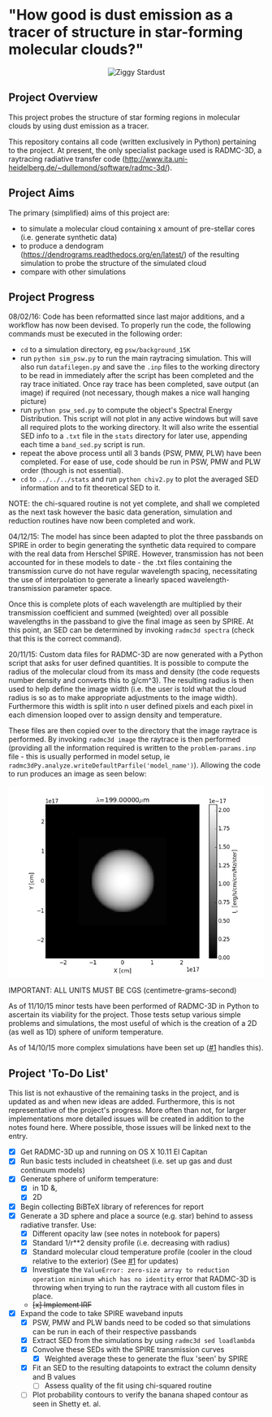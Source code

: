 "How good is dust emission as a tracer of structure in star-forming molecular clouds?"
================================================================================

<p align="center">
  <img src="https://github.com/tomasjames/ZiggyStarDust/blob/master/Code/logo.JPG?raw=true" alt="Ziggy Stardust"/>
</p>

Project Overview
----------------

This project probes the structure of star forming regions in molecular clouds
by using dust emission as a tracer.

This repository contains all code (written exclusively in Python) pertaining to
the project. At present, the only specialist package used is RADMC-3D, a raytracing
radiative transfer code (http://www.ita.uni-heidelberg.de/~dullemond/software/radmc-3d/).

Project Aims
------------

The primary (simplified) aims of this project are:

- to simulate a molecular cloud containing x amount of pre-stellar cores (i.e. generate synthetic data)
- to produce a dendogram (https://dendrograms.readthedocs.org/en/latest/) of the
  resulting simulation to probe the structure of the simulated cloud
- compare with other simulations

Project Progress
----------------

08/02/16: Code has been reformatted since last major additions, and a workflow has now been devised. To properly run the code, the following commands must be executed in the following order:
- `cd` to a simulation directory, eg `psw/background_15K`
- run `python sim_psw.py` to run the main raytracing simulation. This will also run `datafilegen.py` and save the `.inp` files to the working directory to be read in immediately after the script has been completed and the ray trace initiated. Once ray trace has been completed, save output (an image) if required (not necessary, though makes a nice wall hanging picture)
- run `python psw_sed.py` to compute the object's Spectral Energy Distribution. This script will not plot in any active windows but will save all required plots to the working directory. It will also write the essential SED info to a `.txt` file in the `stats` directory for later use, appending each time a `band_sed.py` script is run.
- repeat the above process until all 3 bands (PSW, PMW, PLW) have been completed. For ease of use, code should be run in PSW, PMW and PLW order (though is not essential).
- `cd` to `../../../stats` and run `python chiv2.py` to plot the averaged SED information and to fit theoretical SED to it.

NOTE: the chi-squared routine is not yet complete, and shall we completed as the next task however the basic data generation, simulation and reduction routines have now been completed and work.

04/12/15: The model has since been adapted to plot the three passbands on SPIRE in order to begin generating the synthetic data required to compare with the real data from Herschel SPIRE. However, transmission has not been accounted for in these models to date - the .txt files containing the transmission curve do not have regular wavelength spacing, necessitating the use of interpolation to generate a linearly spaced wavelength-transmission parameter space.

Once this is complete plots of each wavelength are multiplied by their transmission coefficient and summed (weighted) over all possible wavelengths in the passband to give the final image as seen by SPIRE. At this point, an SED can be determined by invoking `radmc3d spectra` (check that this is the correct command).

20/11/15: Custom data files for RADMC-3D are now generated with a Python script that asks for user defined quantities. It is possible to compute the radius of the molecular cloud from its mass and density (the code requests number density and converts this to g/cm^3). The resulting radius is then used to help define the image width (i.e. the user is told what the cloud radius is so as to make appropriate adjustments to the image width). Furthermore this width is split into n user defined pixels and each pixel in each dimension looped over to assign density and temperature.

These files are then copied over to the directory that the image raytrace is performed. By invoking `radmc3d image` the raytrace is then performed (providing all the information required is written to the `problem-params.inp` file - this is usually performed in model setup, ie `radmc3dPy.analyze.writeDefaultParfile('model_name')`). Allowing the code to run produces an image as seen below:

![A 1 MSun cloud (dust mass=0.01 Msun) with a Sun like star in the centre](Code/simulations/workingsims/psw/MSun_psw.png "A 1 MSun cloud with dust mass=0.01 Msun - this model has no source of photons.")

IMPORTANT: ALL UNITS MUST BE CGS (centimetre-grams-second)

As of 11/10/15 minor tests have been performed of RADMC-3D in Python
to ascertain its viability for the project. Those tests setup various simple
problems and simulations, the most useful of which is the creation of a 2D (as well
as 1D) sphere of uniform temperature.

As of 14/10/15 more complex simulations have been set up ([#1](https://github.com/tomasjames/ZiggyStarDust/issues/1) handles this).

Project 'To-Do List'
-------------------
This list is not exhaustive of the remaining tasks in the project, and is updated as and when
new ideas are added. Furthermore, this is not representative of the project's progress. More
often than not, for larger implementations more detailed issues will be created in addition
to the notes found here. Where possible, those issues will be linked next to the entry.

- [x] Get RADMC-3D up and running on OS X 10.11 El Capitan
- [x] Run basic tests included in cheatsheet (i.e. set up gas and dust continuum models)
- [x] Generate sphere of uniform temperature:
  - [x] in 1D &,
  - [x] 2D
- [x] Begin collecting BiBTeX library of references for report
- [x] Generate a 3D sphere and place a source (e.g. star) behind to assess radiative transfer. Use:
  - [x] Different opacity law (see notes in notebook for papers)
  - [x] Standard 1/r**2 density profile (i.e. decreasing with radius)
  - [x] Standard molecular cloud temperature profile (cooler in the cloud relative to the exterior)
    (See [#1](https://github.com/tomasjames/ZiggyStarDust/issues/1) for updates)
  - [x] Investigate the `ValueError: zero-size array to reduction operation minimum which has no identity` error that RADMC-3D is throwing when trying to run the raytrace with all custom files in place.
  - ~~[x] Implement IRF~~
- [x] Expand the code to take SPIRE waveband inputs
  - [x] PSW, PMW and PLW bands need to be coded so that simulations can be run in each of their respective passbands
  - [x] Extract SED from the simulations by using `radmc3d sed loadlambda`
  - [x] Convolve these SEDs with the SPIRE transmission curves
    - [x] Weighted average these to generate the flux 'seen' by SPIRE
  - [x] Fit an SED to the resulting datapoints to extract the column density and B values
    - [ ] Assess quality of the fit using chi-squared routine
  - [ ] Plot probability contours to verify the banana shaped contour as seen in Shetty et. al.
